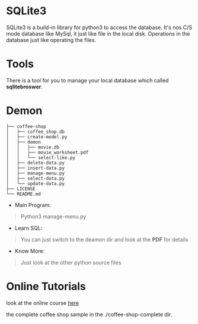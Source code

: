 # SQLite3

SQLite3 is a build-in library for python3 to access the database. It's nos C/S
mode database like MySql, it just like file in the local disk. Operations in the
database just like operating the files.

# Tools

There is a tool for you to manage your local database which called **sqlitebroswer**.

# Demon

    ├── coffee-shop
    │   ├── coffee_shop.db
    │   ├── create-model.py
    │   ├── demon
    │   │   ├── movie.db
    │   │   ├── movie_worksheet.pdf
    │   │   └── select-like.py
    │   ├── delete-data.py
    │   ├── insert-data.py
    │   ├── manage-menu.py
    │   ├── select-data.py
    │   └── update-data.py
    ├── LICENSE
    └── README.md


+ Main Program:
>Python3 manage-menu.py

+ Learn SQL:
>You can just switch to the deamon dir and look at the **PDF** for details

+ Know More:
>Just look at the other python source files

# Online Tutorials

look at the online course [here][0]

the complete coffee shop sample in the ./coffee-shop-complete dir.

[0]: http://www.pythonschool.net/databases/introduction-to-databases/
